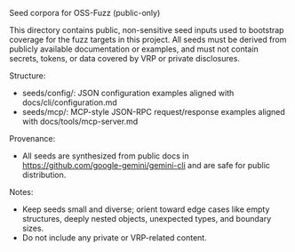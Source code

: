 Seed corpora for OSS-Fuzz (public-only)

This directory contains public, non-sensitive seed inputs used to bootstrap coverage for the fuzz targets in this project. All seeds must be derived from publicly available documentation or examples, and must not contain secrets, tokens, or data covered by VRP or private disclosures.

Structure:
- seeds/config/: JSON configuration examples aligned with docs/cli/configuration.md
- seeds/mcp/: MCP-style JSON-RPC request/response examples aligned with docs/tools/mcp-server.md

Provenance:
- All seeds are synthesized from public docs in https://github.com/google-gemini/gemini-cli and are safe for public distribution.

Notes:
- Keep seeds small and diverse; orient toward edge cases like empty structures, deeply nested objects, unexpected types, and boundary sizes.
- Do not include any private or VRP-related content.
